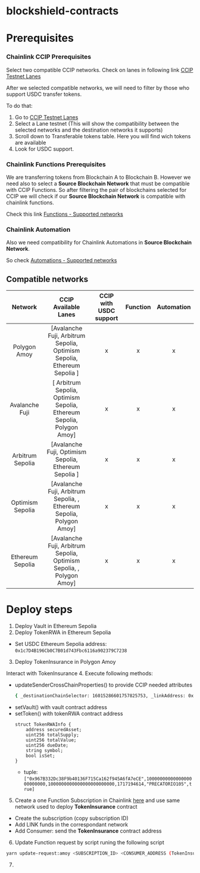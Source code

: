 # blockshield-contracts


# Prerequisites

### Chainlink CCIP Prerequisites
Select two compatible CCIP networks. Check on lanes in following link [CCIP Testnet Lanes](https://docs.chain.link/ccip/supported-networks/v1_2_0/testnet)

After we selected compatible networks, we will need to filter by those who support USDC transfer tokens. 

To do that:
1. Go to [CCIP Testnet Lanes](https://docs.chain.link/ccip/supported-networks/v1_2_0/testnet)
2. Select a Lane testnet (This will show the compatibility between the selected networks and the destination networks it supports)
3. Scroll down to Transferable tokens table. Here you will find wich tokens are available
4. Look for USDC support.

### Chainlink Functions Prerequisites
We are transferring tokens from Blockchain A to Blockchain B. However we need also to select a **Source Blockchain Network**  that must be compatible with CCIP Functions. So after filtering the pair of blockchains selected for CCIP we will check if our **Source Blockchain Network** is compatible with chainlink functions. 

Check this link [Functions - Supported networks](https://docs.chain.link/chainlink-functions/supported-networks)

### Chainlink Automation
Also we need compatibility for Chainlink Automations in **Source Blockchain Network**. 

So check [Automations - Supported networks](https://docs.chain.link/chainlink-automation/overview/supported-networks)

## Compatible networks
| Network | CCIP Available Lanes | CCIP with USDC support| Function | Automation |
| :---: | :---: | :---: | :---: | :---: | 
| Polygon Amoy      | [Avalanche Fuji, Arbitrum Sepolia, Optimism Sepolia, Ethereum Sepolia              ] | x | x | x |
| Avalanche Fuji    | [                Arbitrum Sepolia, Optimism Sepolia, Ethereum Sepolia, Polygon Amoy] | x | x | x |
| Arbitrum Sepolia  | [Avalanche Fuji,                   Optimism Sepolia, Ethereum Sepolia              ] | x | x | x |
| Optimism Sepolia  | [Avalanche Fuji, Arbitrum Sepolia,                 , Ethereum Sepolia, Polygon Amoy] | x | x | x |
| Ethereum Sepolia  | [Avalanche Fuji, Arbitrum Sepolia, Optimism Sepolia,                 , Polygon Amoy] | x | x | x |

# Deploy steps
1. Deploy Vault in Ethereum Sepolia
2. Deploy TokenRWA in Ethereum Sepolia
  - Set USDC Ethereum Sepolia address: `0x1c7D4B196Cb0C7B01d743Fbc6116a902379C7238`
3. Deploy TokenInsurance in Polygon Amoy

Interact with TokenInsurance
4. Execute following methods:
  - updateSenderCrossChainProperties() to provide CCIP needed attributes 
    ```bash
    { _destinationChainSelector: 16015286601757825753, _linkAddress: 0x0Fd9e8d3aF1aaee056EB9e802c3A762a667b1904, _transferTokenAddress (USDC): 0x41E94Eb019C0762f9Bfcf9Fb1E58725BfB0e7582 }
    ```
  - setVault() with vault contract address
  - setToken() with tokenRWA contract address
    ```
    struct TokenRWAInfo { 
        address securedAsset;
        uint256 totalSupply;
        uint256 totalValue;
        uint256 dueDate;
        string symbol;
        bool isSet;
    }
    ```
    - tuple: ```["0x967B332Dc38F9b40136F715Ca162f945A6fA7eCE",1000000000000000000000000,1000000000000000000000000,1717194614,"PRECATORIO105",true]```
5. Create a one Function Subscription in Chainlink [here](https://functions.chain.link/) and use same network used to deploy **TokenInsurance** contract
  - Create the subscription (copy subscription ID)
  - Add LINK funds in the correspondant network
  - Add Consumer: send the **TokenInsurance** contract address
6. Update Function request by script runing the following script
```bash
yarn update-request:amoy <SUBSCRIPTION_ID> <CONSUMER_ADDRESS (TokenInsurance address)> <TOKEN_RWA_SYMBOL>
```
7.